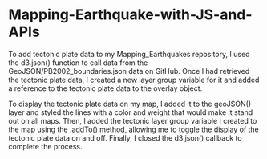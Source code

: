 # Mapping-Earthquake-with-JS-and-APIs
To add tectonic plate data to my Mapping_Earthquakes repository, I used the d3.json() function to call data from the GeoJSON/PB2002_boundaries.json data on GitHub. Once I had retrieved the tectonic plate data, I created a new layer group variable for it and added a reference to the tectonic plate data to the overlay object.

To display the tectonic plate data on my map, I added it to the geoJSON() layer and styled the lines with a color and weight that would make it stand out on all maps. Then, I added the tectonic layer group variable I created to the map using the .addTo() method, allowing me to toggle the display of the tectonic plate data on and off. Finally, I closed the d3.json() callback to complete the process.
